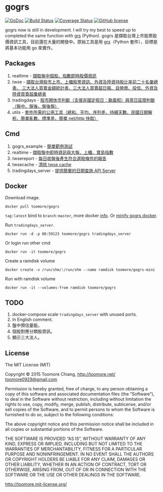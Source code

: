 gogrs
======

[![GoDoc](https://godoc.org/github.com/toomore/gogrs?status.svg)](https://godoc.org/github.com/toomore/gogrs) [![Build Status](https://travis-ci.org/toomore/gogrs.svg?branch=master)](https://travis-ci.org/toomore/gogrs) [![Coverage Status](https://coveralls.io/repos/toomore/gogrs/badge.svg?branch=master)](https://coveralls.io/r/toomore/gogrs?branch=master) [![GitHub license](https://img.shields.io/badge/license-MIT-blue.svg)](https://raw.githubusercontent.com/toomore/gogrs/master/LICENSE)

gogrs now is still in development. I will try my best to speed up to completed the same function with [grs](https://github.com/toomore/grs) (Python). gogrs 是擷取台灣上市股票股價資訊工具，目前還在大量的開發中。原始工具是用 [grs](https://github.com/toomore/grs)（Python 套件），目標是將基本功能用 go 來實作。

Packages
---------

1. realtime - [擷取盤中個股、指數即時股價資訊](https://godoc.org/github.com/toomore/gogrs/realtime)
2. twse - [擷取台灣股市上市、上櫃股票資訊、外資及陸資持股比率前二十名彙總表、 三大法人買賣金額統計表、三大法人買賣超日報、自營商、投信、外資及陸資買賣超彙總表](https://godoc.org/github.com/toomore/gogrs/twse)
3. tradingdays - [股市開休市判斷（支援非國定假日：颱風假）與當日區間判斷（盤中、盤後、盤後盤）](https://godoc.org/github.com/toomore/gogrs/tradingdays)
4. utils - [套件所需的公用工具（總和、平均、序列差、持續天數、民國日期解析、簡單亂數、標準差、簡單 net/http 快取）](https://godoc.org/github.com/toomore/gogrs/utils)

Cmd
----

1. gogrs_example - [簡單範例測試](https://godoc.org/github.com/toomore/gogrs/cmd/gogrs_example)
2. realtime - [擷取盤中即時資訊與大盤、上櫃、寶島指數](https://godoc.org/github.com/toomore/gogrs/cmd/realtime)
3. twsereport - [每日收盤後產生符合選股條件的報告](https://godoc.org/github.com/toomore/gogrs/cmd/twsereport)
4. twsecache - [清除 twse cache](https://godoc.org/github.com/toomore/gogrs/cmd/twsecache)
5. tradingdays_server - [提供簡單的日期查詢 API Server](https://godoc.org/github.com/toomore/gogrs/cmd/tradingdays_server)

Docker
-------

Download image.

    docker pull toomore/gogrs

`tag:latest` bind to `branch:master`, more docker [info](https://registry.hub.docker.com/u/toomore/gogrs/).
Or [minify gogrs docker](https://registry.hub.docker.com/u/toomore/gogrs-mini/).

Run `tradingdays_server`.

    docker run -d -p 80:59123 toomore/gogrs tradingdays_server

Or login run other cmd

    docker run -it toomore/gogrs

Create a ramdisk volume

    docker create -v /run/shm/:/run/shm --name ramdisk toomore/gogrs-mini

Run with ramdisk volume

    docker run -it --volumes-from ramdisk toomore/gogrs

TODO
-----

1. docker-compose scale `tradingdays_server` with unused ports.
2. In English comment.
3. 盤中預估量能。
4. 個股對應分類股資訊。
5. 顯示三大法人。

License
--------

The MIT License (MIT)

Copyright © 2015 Toomore Chiang, http://toomore.net/ <toomore0929@gmail.com>

Permission is hereby granted, free of charge, to any person obtaining a copy of this software and associated documentation files (the “Software”), to deal in the Software without restriction, including without limitation the rights to use, copy, modify, merge, publish, distribute, sublicense, and/or sell copies of the Software, and to permit persons to whom the Software is furnished to do so, subject to the following conditions:

The above copyright notice and this permission notice shall be included in all copies or substantial portions of the Software.

THE SOFTWARE IS PROVIDED “AS IS”, WITHOUT WARRANTY OF ANY KIND, EXPRESS OR IMPLIED, INCLUDING BUT NOT LIMITED TO THE WARRANTIES OF MERCHANTABILITY, FITNESS FOR A PARTICULAR PURPOSE AND NONINFRINGEMENT. IN NO EVENT SHALL THE AUTHORS OR COPYRIGHT HOLDERS BE LIABLE FOR ANY CLAIM, DAMAGES OR OTHER LIABILITY, WHETHER IN AN ACTION OF CONTRACT, TORT OR OTHERWISE, ARISING FROM, OUT OF OR IN CONNECTION WITH THE SOFTWARE OR THE USE OR OTHER DEALINGS IN THE SOFTWARE.

http://toomore.mit-license.org/
